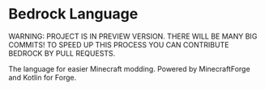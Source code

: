 # Bedrock Language
WARNING: PROJECT IS IN PREVIEW VERSION. THERE WILL BE MANY BIG COMMITS! TO SPEED UP THIS PROCESS YOU CAN CONTRIBUTE BEDROCK BY PULL REQUESTS.

The language for easier Minecraft modding. Powered by MinecraftForge and Kotlin for Forge.
